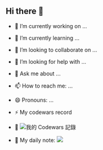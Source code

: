 ## Hi there 👋




- 🔭 I’m currently working on ...
- 🌱 I’m currently learning ...
- 👯 I’m looking to collaborate on ...
- 🤔 I’m looking for help with ...
- 💬 Ask me about ...
- 📫 How to reach me: ...
- 😄 Pronouns: ...

- ⚡ My codewars record
- 🌱 ![我的 Codewars 記錄](https://www.codewars.com/users/GustavoFringg/badges/small)
- 🌱 My daily note: ![](https://github.com/GustavoFringgg/daily_codewar_note)
